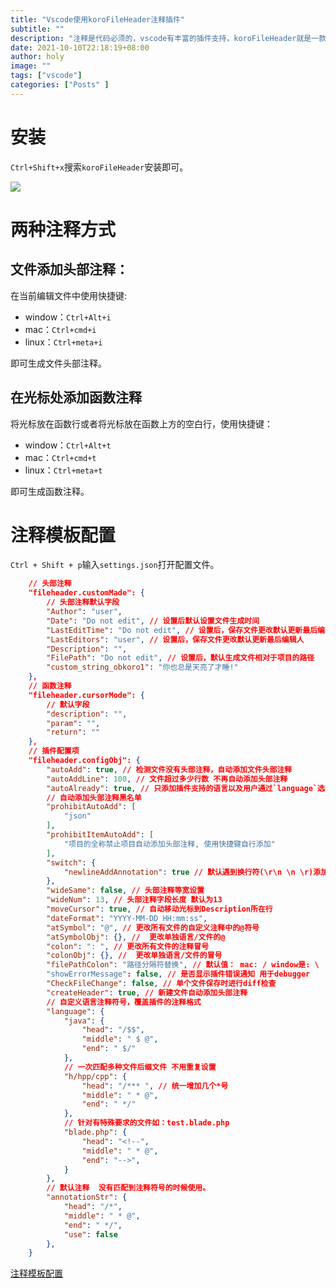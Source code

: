 ```yaml
---
title: "Vscode使用koroFileHeader注释插件"
subtitle: ""
description: "注释是代码必须的，vscode有丰富的插件支持，koroFileHeader就是一款非常不错的注释插件"
date: 2021-10-10T22:18:19+08:00
author: holy
image: ""
tags: ["vscode"]
categories: ["Posts" ]
---
```


# 安装

`Ctrl+Shift+x`搜索`koroFileHeader`安装即可。

![](/images/20211010223015.png)

# 两种注释方式

## 文件添加头部注释：

在当前编辑文件中使用快捷键:

- window：`Ctrl+Alt+i`
- mac：`Ctrl+cmd+i`
- linux：`Ctrl+meta+i` 

即可生成文件头部注释。

## 在光标处添加函数注释

将光标放在函数行或者将光标放在函数上方的空白行，使用快捷键：

- window：`Ctrl+Alt+t`
- mac：`Ctrl+cmd+t`
- linux：`Ctrl+meta+t `

即可生成函数注释。

# 注释模板配置

`Ctrl + Shift + p`输入`settings.json`打开配置文件。

```json
    // 头部注释
    "fileheader.customMade": {
        // 头部注释默认字段
        "Author": "user",
        "Date": "Do not edit", // 设置后默认设置文件生成时间
        "LastEditTime": "Do not edit", // 设置后，保存文件更改默认更新最后编辑时间
        "LastEditors": "user", // 设置后，保存文件更改默认更新最后编辑人
        "Description": "",
        "FilePath": "Do not edit", // 设置后，默认生成文件相对于项目的路径
        "custom_string_obkoro1": "你也总是天亮了才睡!"
    },
    // 函数注释
    "fileheader.cursorMode": {
        // 默认字段
        "description": "",
        "param": "",
        "return": ""
    },
    // 插件配置项
    "fileheader.configObj": {
        "autoAdd": true, // 检测文件没有头部注释，自动添加文件头部注释
        "autoAddLine": 100, // 文件超过多少行数 不再自动添加头部注释
        "autoAlready": true, // 只添加插件支持的语言以及用户通过`language`选项自定义的注释
        // 自动添加头部注释黑名单
        "prohibitAutoAdd": [
            "json"
        ],
        "prohibitItemAutoAdd": [
            "项目的全称禁止项目自动添加头部注释, 使用快捷键自行添加"
        ],
        "switch": {
            "newlineAddAnnotation": true // 默认遇到换行符(\r\n \n \r)添加注释符号
        },
        "wideSame": false, // 头部注释等宽设置
        "wideNum": 13, // 头部注释字段长度 默认为13
        "moveCursor": true, // 自动移动光标到Description所在行
        "dateFormat": "YYYY-MM-DD HH:mm:ss",
        "atSymbol": "@", // 更改所有文件的自定义注释中的@符号
        "atSymbolObj": {}, //  更改单独语言/文件的@
        "colon": ": ", // 更改所有文件的注释冒号
        "colonObj": {}, //  更改单独语言/文件的冒号
        "filePathColon": "路径分隔符替换", // 默认值： mac: / window是: \
        "showErrorMessage": false, // 是否显示插件错误通知 用于debugger
        "CheckFileChange": false, // 单个文件保存时进行diff检查
        "createHeader": true, // 新建文件自动添加头部注释
        // 自定义语言注释符号，覆盖插件的注释格式
        "language": {
            "java": {
                "head": "/$$",
                "middle": " $ @",
                "end": " $/"
            },
            // 一次匹配多种文件后缀文件 不用重复设置
            "h/hpp/cpp": {
                "head": "/*** ", // 统一增加几个*号
                "middle": " * @",
                "end": " */"
            },
            // 针对有特殊要求的文件如：test.blade.php
            "blade.php": {
                "head": "<!--",
                "middle": " * @",
                "end": "-->",
            }
        },
        // 默认注释  没有匹配到注释符号的时候使用。
        "annotationStr": {
            "head": "/*",
            "middle": " * @",
            "end": " */",
            "use": false
        },
    }
```

[注释模板配置](https://github.com/OBKoro1/koro1FileHeader/wiki/%E9%85%8D%E7%BD%AE)




